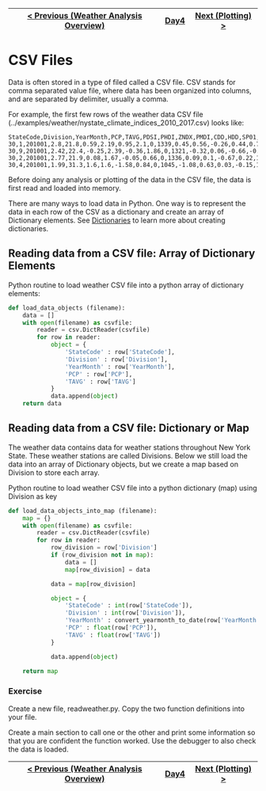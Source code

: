 [< Previous (Weather Analysis Overview)](WeatherAnalysisOverview.md) | [Day4](../README.md)| [Next (Plotting) >](SimplePlotting.md) |
|----|----|----|
# CSV Files

Data is often stored in a type of filed called a CSV file. CSV stands for comma separated value file, where data has been organized into columns, and are separated by delimiter, usually a comma.

For example, the first few rows of the weather data CSV file (../examples/weather/nystate_climate_indices_2010_2017.csv) looks like:
```
StateCode,Division,YearMonth,PCP,TAVG,PDSI,PHDI,ZNDX,PMDI,CDD,HDD,SP01,SP02,SP03,SP06,SP09,SP12,SP24,TMIN,TMAX
30,1,201001,2.8,21.8,0.59,2.19,0.95,2.1,0,1339,0.45,0.56,-0.26,0.44,0.75,0.41,1.01,14.5,29.2
30,9,201001,2.42,22.4,-0.25,2.39,-0.36,1.86,0,1321,-0.32,0.06,-0.66,-0.08,0.51,0.51,1.52,16,28.8
30,2,201001,2.77,21.9,0.08,1.67,-0.05,0.66,0,1336,0.09,0.1,-0.67,0.22,1.1,0.5,1.07,14.2,29.5
30,4,201001,1.99,31.3,1.6,1.6,-1.58,0.84,0,1045,-1.08,0.63,0.03,-0.15,1.1,0.47,0.84,24.2,38.3

```

Before doing any analysis or plotting of the data in the CSV file, the data is first read and loaded into memory.

There are many ways to load data in Python. One way is to represent the data in each row of the CSV as a dictionary and create an array of Dictionary elements. See [Dictionaries](../Day2/Dictionaries.md) to learn more about creating dictionaries.

## Reading data from a CSV file: Array of Dictionary Elements

Python routine to load weather CSV file into a python array of dictionary elements:
```python
def load_data_objects (filename):
    data = []
    with open(filename) as csvfile:
        reader = csv.DictReader(csvfile)
        for row in reader:
            object = {
                'StateCode' : row['StateCode'],
                'Division' : row['Division'],
                'YearMonth' : row['YearMonth'],
                'PCP' : row['PCP'],
                'TAVG' : row['TAVG']
            }
            data.append(object)
    return data
```


## Reading data from a CSV file: Dictionary or Map

The weather data contains data for weather stations throughout New York State. These weather stations are called Divisions. Below we still load the data into an array of Dictionary objects, but we create a map based on Division to store each array.

Python routine to load weather CSV file into a python dictionary (map) using Division as key
```python
def load_data_objects_into_map (filename):
    map = {}
    with open(filename) as csvfile:
        reader = csv.DictReader(csvfile)
        for row in reader:
            row_division = row['Division']
            if (row_division not in map):
                data = []
                map[row_division] = data

            data = map[row_division]

            object = {
                'StateCode' : int(row['StateCode']),
                'Division' : int(row['Division']),
                'YearMonth' : convert_yearmonth_to_date(row['YearMonth']),
                'PCP' : float(row['PCP']),
                'TAVG' : float(row['TAVG'])
            }

            data.append(object)

    return map
```

### Exercise

Create a new file, readweather.py. Copy the two function definitions into your file.

Create a main section to call one or the other and print some information so that you are confident the function worked. Use the debugger to also check the data is loaded.


[< Previous (Weather Analysis Overview)](WeatherAnalysisOverview.md) | [Day4](../README.md)| [Next (Plotting) >](SimplePlotting.md) |
|----|----|----|
